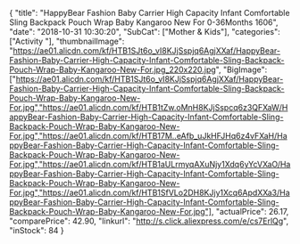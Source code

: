 {
	"title": "HappyBear Fashion Baby Carrier High Capacity Infant Comfortable Sling Backpack Pouch Wrap Baby Kangaroo New For 0-36Months 1606",
	"date": "2018-10-31 10:30:20",
	"SubCat": ["Mother & Kids"],
	"categories": ["Activity "],
	"thumbnailImage": "https://ae01.alicdn.com/kf/HTB1SJt6o_vI8KJjSspjq6AgjXXaf/HappyBear-Fashion-Baby-Carrier-High-Capacity-Infant-Comfortable-Sling-Backpack-Pouch-Wrap-Baby-Kangaroo-New-For.jpg_220x220.jpg",
	"BigImage": ["https://ae01.alicdn.com/kf/HTB1SJt6o_vI8KJjSspjq6AgjXXaf/HappyBear-Fashion-Baby-Carrier-High-Capacity-Infant-Comfortable-Sling-Backpack-Pouch-Wrap-Baby-Kangaroo-New-For.jpg","https://ae01.alicdn.com/kf/HTB1tZw.oMnH8KJjSspcq6z3QFXaW/HappyBear-Fashion-Baby-Carrier-High-Capacity-Infant-Comfortable-Sling-Backpack-Pouch-Wrap-Baby-Kangaroo-New-For.jpg","https://ae01.alicdn.com/kf/HTB17M..eAfb_uJkHFJHq6z4vFXaH/HappyBear-Fashion-Baby-Carrier-High-Capacity-Infant-Comfortable-Sling-Backpack-Pouch-Wrap-Baby-Kangaroo-New-For.jpg","https://ae01.alicdn.com/kf/HTB1aULrmyqAXuNjy1Xdq6yYcVXaO/HappyBear-Fashion-Baby-Carrier-High-Capacity-Infant-Comfortable-Sling-Backpack-Pouch-Wrap-Baby-Kangaroo-New-For.jpg","https://ae01.alicdn.com/kf/HTB1SfVLo2DH8KJjy1Xcq6ApdXXa3/HappyBear-Fashion-Baby-Carrier-High-Capacity-Infant-Comfortable-Sling-Backpack-Pouch-Wrap-Baby-Kangaroo-New-For.jpg"],
	"actualPrice": 26.17,
	"comparePrice": 42.90,
	"linkurl": "http://s.click.aliexpress.com/e/cs7ErlQg",
	"inStock": 84
}
